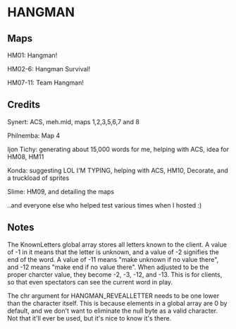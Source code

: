 # HANGMAN

## Maps
HM01: Hangman!

HM02-6: Hangman Survival!

HM07-11: Team Hangman!

## Credits

Synert: ACS, meh.mid, maps 1,2,3,5,6,7 and 8

Philnemba: Map 4

Ijon Tichy: generating about 15,000 words for me, helping with ACS, idea for HM08, HM11

Konda: suggesting LOL I'M TYPING, helping with ACS, HM10, Decorate, and a truckload of sprites

Slime: HM09, and detailing the maps

..and everyone else who helped test various times when I hosted :)


## Notes

The KnownLetters global array stores all letters known to the client. A value of -1 in it means that the letter is unknown, and a value of -2 signifies the end of the word. A value of -11 means "make unknown if no value there", and -12 means "make end if no value there". When adjusted to be the proper charcter value, they become -2, -3, -12, and -13.
This is for clients, so that even spectators can see the current word in play.

The chr argument for HANGMAN\_REVEALLETTER needs to be one lower than the character itself. This is because elements in a global array are 0 by default, and we don't want to eliminate the null byte as a valid character. Not that it'll ever be used, but it's nice to know it's there.
